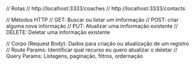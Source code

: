 // Rotas
// http://localhost:3333/coaches
// http://localhost:3333/contacts

// Métodos HTTP
// GET: Buscar ou listar um imformação
// POST: criar alguma nova informação
// PUT: Atualizar uma imformação existente
// DELETE: Deletar uma informação existente

// Corpo (Request Body): Dados para criação ou atualização de um registro
// Route Params: Identificar qual recurso eu quero atualizar o deletar
// Query Params: Listagens, paginação, filtros, ordernação
